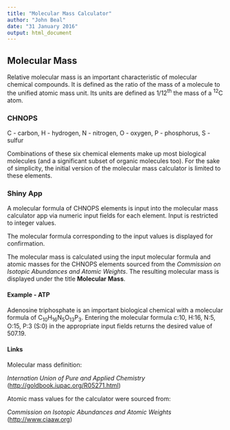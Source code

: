 ```yaml
---
title: "Molecular Mass Calculator"
author: "John Beal"
date: "31 January 2016"
output: html_document
---
```


## Molecular Mass

Relative molecular mass is an important characteristic of molecular chemical compounds. It is defined as the ratio of the mass of a molecule to the unified atomic mass unit. Its units are defined as 1/12<sup>th</sup> the mass of a <sup>12</sup>C atom.

### CHNOPS

C - carbon, H - hydrogen, N - nitrogen, O - oxygen, P - phosphorus, S - sulfur

Combinations of these six chemical elements make up most biological molecules (and a significant subset of organic molecules too). For the sake of simplicity, the initial version of the molecular mass calculator is limited to these elements. 


### Shiny App

A molecular formula of CHNOPS elements is input into the molecular mass calculator app via numeric input fields for each element. Input is restricted to integer values. 

The molecular formula corresponding to the input values is displayed for confirmation. 

The molecular mass is calculated using the input molecular formula and atomic masses for the CHNOPS elements sourced from the 
*Commission on Isotopic Abundances and Atomic Weights*. The resulting molecular mass is displayed under the title **Molecular Mass**.

#### Example - ATP

Adenosine triphosphate is an important biological chemical with a molecular formula of C<sub>10</sub>H<sub>16</sub>N<sub>5</sub>O<sub>13</sub>P<sub>3</sub>. Entering the molecular formula c:10, H:16, N:5, O:15, P:3 (S:0) in the appropriate input fields returns the desired value of 507.19.


#### Links

Molecular mass definition:

*Internation Union of Pure and Applied Chemistry* (http://goldbook.iupac.org/R05271.html)

Atomic mass values for the calculator were sourced from:

*Commission on Isotopic Abundances and Atomic Weights* (http://www.ciaaw.org) 


